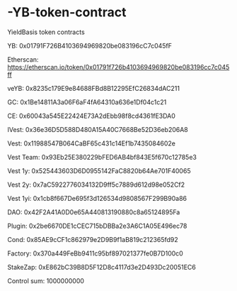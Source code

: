 # -YB-token-contract
YieldBasis token contracts

YB:         0x01791F726B4103694969820be083196cC7c045fF

Etherscan: https://etherscan.io/token/0x01791f726b4103694969820be083196cc7c045ff

veYB:       0x8235c179E9e84688FBd8B12295EfC26834dAC211

GC:         0x1Be14811A3a06F6aF4fA64310a636e1Df04c1c21

CE:         0x60043a545E22424E73A2dEbb98f8cd4361fE3DA0

IVest:      0x36e36D5D588D480A15A40C7668Be52D36eb206A8

Vest:       0x11988547B064CaBF65c431c14Ef1b7435084602e

Vest Team:  0x93Eb25E380229bFED6AB4bf843E5f670c12785e3

Vest 1y:    0x525443603D6D0955142FaC8820b64Ae701F40065

Vest 2y:    0x7aC5922776034132D9ff5c7889d612d98e052Cf2

Vest 1yi:   0x1cb8f667De695f3d126534d9808567F299B90a86

DAO:    0x42F2A41A0D0e65A440813190880c8a65124895Fa

Plugin: 0x2be6670DE1cCEC715bDBBa2e3A6C1A05E496ec78

Cond:   0x85AE9cCF1c862979e2D9B9f1aB819c212365fd92

Factory: 0x370a449FeBb9411c95bf897021377fe0B7D100c0

StakeZap: 0xE862bC39B8D5F12D8c4117d3e2D493Dc20051EC6

Control sum: 1000000000
